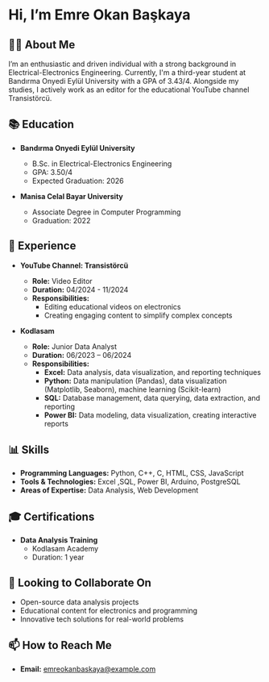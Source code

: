 # Hi, I’m Emre Okan Başkaya

## 👨‍💼 About Me
I’m an enthusiastic and driven individual with a strong background in Electrical-Electronics Engineering. Currently, I'm a third-year student at Bandırma Onyedi Eylül University with a GPA of 3.43/4. Alongside my studies, I actively work as an editor for the educational YouTube channel Transistörcü.

## 📚 Education
- **Bandırma Onyedi Eylül University**
  - B.Sc. in Electrical-Electronics Engineering
  - GPA: 3.50/4
  - Expected Graduation: 2026

- **Manisa Celal Bayar University**
  - Associate Degree in Computer Programming
  - Graduation: 2022

## 💼 Experience
- **YouTube Channel: Transistörcü**
  - **Role:** Video Editor
  - **Duration:** 04/2024 - 11/2024
  - **Responsibilities:**
    - Editing educational videos on electronics
    - Creating engaging content to simplify complex concepts
      
- **Kodlasam**
  - **Role:** Junior Data Analyst
  - **Duration:** 06/2023 – 06/2024
  - **Responsibilities:**
    - **Excel:** Data analysis, data visualization, and reporting techniques
    - **Python:** Data manipulation (Pandas), data visualization (Matplotlib, Seaborn), machine learning (Scikit-learn)
    - **SQL:** Database management, data querying, data extraction, and reporting
    - **Power BI:** Data modeling, data visualization, creating interactive reports


## 📊 Skills
- **Programming Languages:** Python, C++, C, HTML, CSS, JavaScript
- **Tools & Technologies:** Excel ,SQL, Power BI, Arduino, PostgreSQL
- **Areas of Expertise:** Data Analysis, Web Development
## 🎓 Certifications
- **Data Analysis Training**
  - Kodlasam Academy
  - Duration: 1 year

## 💬 Looking to Collaborate On
- Open-source data analysis projects
- Educational content for electronics and programming
- Innovative tech solutions for real-world problems

## 📫 How to Reach Me
- **Email:** [emreokanbaskaya@example.com](mailto:emreokanbaskaya@example.com)



